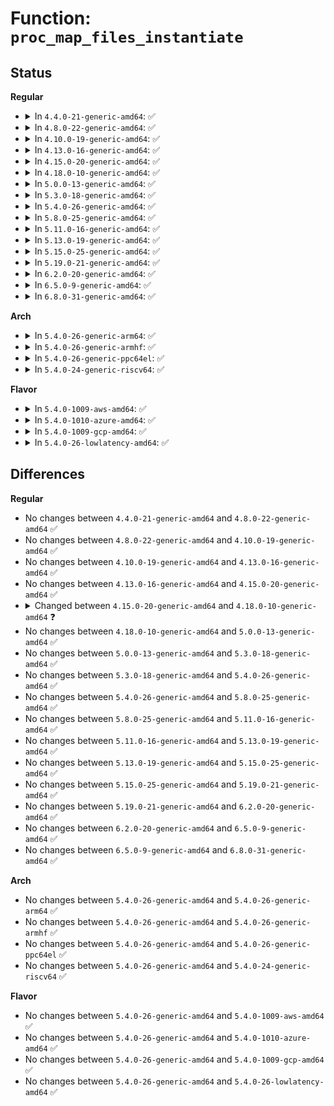 # Function: <code>proc_map_files_instantiate</code>

## Status
<b>Regular</b>
<ul>
<li>
<details>
<summary>In <code>4.4.0-21-generic-amd64</code>: ✅</summary>

```c
int proc_map_files_instantiate(struct inode * dir, struct dentry * dentry, struct task_struct * task, const void * ptr)
```

```json
{
  "name": "proc_map_files_instantiate",
  "collision_type": "Unique Static",
  "inline_type": "No",
  "funcs": [
    {
      "addr": 18446744071581456880,
      "name": "proc_map_files_instantiate",
      "external": false,
      "loc": "fs/proc/base.c:1969",
      "file": "fs/proc/base.c",
      "inline": "seen, unknown",
      "caller_inline": [],
      "caller_func": [
        "fs/proc/base.c:proc_map_files_lookup"
      ]
    }
  ],
  "symbols": [
    {
      "addr": 18446744071581456880,
      "name": "proc_map_files_instantiate",
      "section": ".text",
      "bind": "STB_LOCAL",
      "size": 147
    }
  ]
}
```
</details>
</li>
<li>
<details>
<summary>In <code>4.8.0-22-generic-amd64</code>: ✅</summary>

```c
int proc_map_files_instantiate(struct inode * dir, struct dentry * dentry, struct task_struct * task, const void * ptr)
```

```json
{
  "name": "proc_map_files_instantiate",
  "collision_type": "Unique Static",
  "inline_type": "No",
  "funcs": [
    {
      "addr": 18446744071581641168,
      "name": "proc_map_files_instantiate",
      "external": false,
      "loc": "fs/proc/base.c:1992",
      "file": "fs/proc/base.c",
      "inline": "seen, unknown",
      "caller_inline": [],
      "caller_func": [
        "fs/proc/base.c:proc_map_files_lookup"
      ]
    }
  ],
  "symbols": [
    {
      "addr": 18446744071581641168,
      "name": "proc_map_files_instantiate",
      "section": ".text",
      "bind": "STB_LOCAL",
      "size": 139
    }
  ]
}
```
</details>
</li>
<li>
<details>
<summary>In <code>4.10.0-19-generic-amd64</code>: ✅</summary>

```c
int proc_map_files_instantiate(struct inode * dir, struct dentry * dentry, struct task_struct * task, const void * ptr)
```

```json
{
  "name": "proc_map_files_instantiate",
  "collision_type": "Unique Static",
  "inline_type": "No",
  "funcs": [
    {
      "addr": 18446744071581729504,
      "name": "proc_map_files_instantiate",
      "external": false,
      "loc": "fs/proc/base.c:2012",
      "file": "fs/proc/base.c",
      "inline": "seen, unknown",
      "caller_inline": [],
      "caller_func": [
        "fs/proc/base.c:proc_map_files_lookup"
      ]
    }
  ],
  "symbols": [
    {
      "addr": 18446744071581729504,
      "name": "proc_map_files_instantiate",
      "section": ".text",
      "bind": "STB_LOCAL",
      "size": 130
    }
  ]
}
```
</details>
</li>
<li>
<details>
<summary>In <code>4.13.0-16-generic-amd64</code>: ✅</summary>

```c
int proc_map_files_instantiate(struct inode * dir, struct dentry * dentry, struct task_struct * task, const void * ptr)
```

```json
{
  "name": "proc_map_files_instantiate",
  "collision_type": "Unique Static",
  "inline_type": "No",
  "funcs": [
    {
      "addr": 18446744071581783632,
      "name": "proc_map_files_instantiate",
      "external": false,
      "loc": "fs/proc/base.c:2044",
      "file": "fs/proc/base.c",
      "inline": "seen, unknown",
      "caller_inline": [],
      "caller_func": [
        "fs/proc/base.c:proc_map_files_lookup"
      ]
    }
  ],
  "symbols": [
    {
      "addr": 18446744071581783632,
      "name": "proc_map_files_instantiate",
      "section": ".text",
      "bind": "STB_LOCAL",
      "size": 127
    }
  ]
}
```
</details>
</li>
<li>
<details>
<summary>In <code>4.15.0-20-generic-amd64</code>: ✅</summary>

```c
int proc_map_files_instantiate(struct inode * dir, struct dentry * dentry, struct task_struct * task, const void * ptr)
```

```json
{
  "name": "proc_map_files_instantiate",
  "collision_type": "Unique Static",
  "inline_type": "No",
  "funcs": [
    {
      "addr": 18446744071581933296,
      "name": "proc_map_files_instantiate",
      "external": false,
      "loc": "fs/proc/base.c:2045",
      "file": "fs/proc/base.c",
      "inline": "seen, unknown",
      "caller_inline": [],
      "caller_func": [
        "fs/proc/base.c:proc_map_files_lookup"
      ]
    }
  ],
  "symbols": [
    {
      "addr": 18446744071581933296,
      "name": "proc_map_files_instantiate",
      "section": ".text",
      "bind": "STB_LOCAL",
      "size": 127
    }
  ]
}
```
</details>
</li>
<li>
<details>
<summary>In <code>4.18.0-10-generic-amd64</code>: ✅</summary>

```c
struct dentry * proc_map_files_instantiate(struct dentry * dentry, struct task_struct * task, const void * ptr)
```

```json
{
  "name": "proc_map_files_instantiate",
  "collision_type": "Unique Static",
  "inline_type": "No",
  "funcs": [
    {
      "addr": 18446744071582116432,
      "name": "proc_map_files_instantiate",
      "external": false,
      "loc": "fs/proc/base.c:2051",
      "file": "fs/proc/base.c",
      "inline": "seen, unknown",
      "caller_inline": [],
      "caller_func": [
        "fs/proc/base.c:proc_map_files_lookup"
      ]
    }
  ],
  "symbols": [
    {
      "addr": 18446744071582116432,
      "name": "proc_map_files_instantiate",
      "section": ".text",
      "bind": "STB_LOCAL",
      "size": 120
    }
  ]
}
```
</details>
</li>
<li>
<details>
<summary>In <code>5.0.0-13-generic-amd64</code>: ✅</summary>

```c
struct dentry * proc_map_files_instantiate(struct dentry * dentry, struct task_struct * task, const void * ptr)
```

```json
{
  "name": "proc_map_files_instantiate",
  "collision_type": "Unique Static",
  "inline_type": "No",
  "funcs": [
    {
      "addr": 18446744071582210880,
      "name": "proc_map_files_instantiate",
      "external": false,
      "loc": "fs/proc/base.c:2065",
      "file": "fs/proc/base.c",
      "inline": "seen, unknown",
      "caller_inline": [],
      "caller_func": [
        "fs/proc/base.c:proc_map_files_lookup"
      ]
    }
  ],
  "symbols": [
    {
      "addr": 18446744071582210880,
      "name": "proc_map_files_instantiate",
      "section": ".text",
      "bind": "STB_LOCAL",
      "size": 120
    }
  ]
}
```
</details>
</li>
<li>
<details>
<summary>In <code>5.3.0-18-generic-amd64</code>: ✅</summary>

```c
struct dentry * proc_map_files_instantiate(struct dentry * dentry, struct task_struct * task, const void * ptr)
```

```json
{
  "name": "proc_map_files_instantiate",
  "collision_type": "Unique Static",
  "inline_type": "No",
  "funcs": [
    {
      "addr": 18446744071582374864,
      "name": "proc_map_files_instantiate",
      "external": false,
      "loc": "fs/proc/base.c:2084",
      "file": "fs/proc/base.c",
      "inline": "seen, unknown",
      "caller_inline": [],
      "caller_func": [
        "fs/proc/base.c:proc_map_files_lookup"
      ]
    }
  ],
  "symbols": [
    {
      "addr": 18446744071582374864,
      "name": "proc_map_files_instantiate",
      "section": ".text",
      "bind": "STB_LOCAL",
      "size": 124
    }
  ]
}
```
</details>
</li>
<li>
<details>
<summary>In <code>5.4.0-26-generic-amd64</code>: ✅</summary>

```c
struct dentry * proc_map_files_instantiate(struct dentry * dentry, struct task_struct * task, const void * ptr)
```

```json
{
  "name": "proc_map_files_instantiate",
  "collision_type": "Unique Static",
  "inline_type": "No",
  "funcs": [
    {
      "addr": 18446744071582473776,
      "name": "proc_map_files_instantiate",
      "external": false,
      "loc": "fs/proc/base.c:2084",
      "file": "fs/proc/base.c",
      "inline": "seen, unknown",
      "caller_inline": [],
      "caller_func": [
        "fs/proc/base.c:proc_map_files_lookup"
      ]
    }
  ],
  "symbols": [
    {
      "addr": 18446744071582473776,
      "name": "proc_map_files_instantiate",
      "section": ".text",
      "bind": "STB_LOCAL",
      "size": 124
    }
  ]
}
```
</details>
</li>
<li>
<details>
<summary>In <code>5.8.0-25-generic-amd64</code>: ✅</summary>

```c
struct dentry * proc_map_files_instantiate(struct dentry * dentry, struct task_struct * task, const void * ptr)
```

```json
{
  "name": "proc_map_files_instantiate",
  "collision_type": "Unique Static",
  "inline_type": "No",
  "funcs": [
    {
      "addr": 18446744071582771872,
      "name": "proc_map_files_instantiate",
      "external": false,
      "loc": "fs/proc/base.c:2217",
      "file": "fs/proc/base.c",
      "inline": "seen, unknown",
      "caller_inline": [],
      "caller_func": [
        "fs/proc/base.c:proc_map_files_lookup"
      ]
    }
  ],
  "symbols": [
    {
      "addr": 18446744071582771872,
      "name": "proc_map_files_instantiate",
      "section": ".text",
      "bind": "STB_LOCAL",
      "size": 124
    }
  ]
}
```
</details>
</li>
<li>
<details>
<summary>In <code>5.11.0-16-generic-amd64</code>: ✅</summary>

```c
struct dentry * proc_map_files_instantiate(struct dentry * dentry, struct task_struct * task, const void * ptr)
```

```json
{
  "name": "proc_map_files_instantiate",
  "collision_type": "Unique Static",
  "inline_type": "No",
  "funcs": [
    {
      "addr": 18446744071582845040,
      "name": "proc_map_files_instantiate",
      "external": false,
      "loc": "fs/proc/base.c:2231",
      "file": "fs/proc/base.c",
      "inline": "seen, unknown",
      "caller_inline": [],
      "caller_func": [
        "fs/proc/base.c:proc_map_files_lookup"
      ]
    }
  ],
  "symbols": [
    {
      "addr": 18446744071582845040,
      "name": "proc_map_files_instantiate",
      "section": ".text",
      "bind": "STB_LOCAL",
      "size": 124
    }
  ]
}
```
</details>
</li>
<li>
<details>
<summary>In <code>5.13.0-19-generic-amd64</code>: ✅</summary>

```c
struct dentry * proc_map_files_instantiate(struct dentry * dentry, struct task_struct * task, const void * ptr)
```

```json
{
  "name": "proc_map_files_instantiate",
  "collision_type": "Unique Static",
  "inline_type": "No",
  "funcs": [
    {
      "addr": 18446744071582873456,
      "name": "proc_map_files_instantiate",
      "external": false,
      "loc": "fs/proc/base.c:2230",
      "file": "fs/proc/base.c",
      "inline": "seen, unknown",
      "caller_inline": [],
      "caller_func": [
        "fs/proc/base.c:proc_map_files_lookup"
      ]
    }
  ],
  "symbols": [
    {
      "addr": 18446744071582873456,
      "name": "proc_map_files_instantiate",
      "section": ".text",
      "bind": "STB_LOCAL",
      "size": 124
    }
  ]
}
```
</details>
</li>
<li>
<details>
<summary>In <code>5.15.0-25-generic-amd64</code>: ✅</summary>

```c
struct dentry * proc_map_files_instantiate(struct dentry * dentry, struct task_struct * task, const void * ptr)
```

```json
{
  "name": "proc_map_files_instantiate",
  "collision_type": "Unique Static",
  "inline_type": "No",
  "funcs": [
    {
      "addr": 18446744071583207088,
      "name": "proc_map_files_instantiate",
      "external": false,
      "loc": "fs/proc/base.c:2236",
      "file": "fs/proc/base.c",
      "inline": "seen, unknown",
      "caller_inline": [],
      "caller_func": [
        "fs/proc/base.c:proc_map_files_lookup"
      ]
    }
  ],
  "symbols": [
    {
      "addr": 18446744071583207088,
      "name": "proc_map_files_instantiate",
      "section": ".text",
      "bind": "STB_LOCAL",
      "size": 124
    }
  ]
}
```
</details>
</li>
<li>
<details>
<summary>In <code>5.19.0-21-generic-amd64</code>: ✅</summary>

```c
struct dentry * proc_map_files_instantiate(struct dentry * dentry, struct task_struct * task, const void * ptr)
```

```json
{
  "name": "proc_map_files_instantiate",
  "collision_type": "Unique Static",
  "inline_type": "No",
  "funcs": [
    {
      "addr": 18446744071583703408,
      "name": "proc_map_files_instantiate",
      "external": false,
      "loc": "fs/proc/base.c:2265",
      "file": "fs/proc/base.c",
      "inline": "seen, unknown",
      "caller_inline": [],
      "caller_func": [
        "fs/proc/base.c:proc_map_files_lookup"
      ]
    }
  ],
  "symbols": [
    {
      "addr": 18446744071583703408,
      "name": "proc_map_files_instantiate",
      "section": ".text",
      "bind": "STB_LOCAL",
      "size": 135
    }
  ]
}
```
</details>
</li>
<li>
<details>
<summary>In <code>6.2.0-20-generic-amd64</code>: ✅</summary>

```c
struct dentry * proc_map_files_instantiate(struct dentry * dentry, struct task_struct * task, const void * ptr)
```

```json
{
  "name": "proc_map_files_instantiate",
  "collision_type": "Unique Static",
  "inline_type": "No",
  "funcs": [
    {
      "addr": 18446744071584313984,
      "name": "proc_map_files_instantiate",
      "external": false,
      "loc": "fs/proc/base.c:2266",
      "file": "fs/proc/base.c",
      "inline": "seen, unknown",
      "caller_inline": [],
      "caller_func": [
        "fs/proc/base.c:proc_map_files_lookup"
      ]
    }
  ],
  "symbols": [
    {
      "addr": 18446744071584313984,
      "name": "proc_map_files_instantiate",
      "section": ".text",
      "bind": "STB_LOCAL",
      "size": 135
    }
  ]
}
```
</details>
</li>
<li>
<details>
<summary>In <code>6.5.0-9-generic-amd64</code>: ✅</summary>

```c
struct dentry * proc_map_files_instantiate(struct dentry * dentry, struct task_struct * task, const void * ptr)
```

```json
{
  "name": "proc_map_files_instantiate",
  "collision_type": "Unique Static",
  "inline_type": "No",
  "funcs": [
    {
      "addr": 18446744071584543856,
      "name": "proc_map_files_instantiate",
      "external": false,
      "loc": "fs/proc/base.c:2266",
      "file": "fs/proc/base.c",
      "inline": "seen, unknown",
      "caller_inline": [],
      "caller_func": [
        "fs/proc/base.c:proc_map_files_lookup"
      ]
    }
  ],
  "symbols": [
    {
      "addr": 18446744071584543856,
      "name": "proc_map_files_instantiate",
      "section": ".text",
      "bind": "STB_LOCAL",
      "size": 135
    }
  ]
}
```
</details>
</li>
<li>
<details>
<summary>In <code>6.8.0-31-generic-amd64</code>: ✅</summary>

```c
struct dentry * proc_map_files_instantiate(struct dentry * dentry, struct task_struct * task, const void * ptr)
```

```json
{
  "name": "proc_map_files_instantiate",
  "collision_type": "Unique Static",
  "inline_type": "No",
  "funcs": [
    {
      "addr": 18446744071584775680,
      "name": "proc_map_files_instantiate",
      "external": false,
      "loc": "fs/proc/base.c:2260",
      "file": "fs/proc/base.c",
      "inline": "seen, unknown",
      "caller_inline": [],
      "caller_func": [
        "fs/proc/base.c:proc_map_files_lookup"
      ]
    }
  ],
  "symbols": [
    {
      "addr": 18446744071584775680,
      "name": "proc_map_files_instantiate",
      "section": ".text",
      "bind": "STB_LOCAL",
      "size": 135
    }
  ]
}
```
</details>
</li>
</ul>
<b>Arch</b>
<ul>
<li>
<details>
<summary>In <code>5.4.0-26-generic-arm64</code>: ✅</summary>

```c
struct dentry * proc_map_files_instantiate(struct dentry * dentry, struct task_struct * task, const void * ptr)
```

```json
{
  "name": "proc_map_files_instantiate",
  "collision_type": "Unique Static",
  "inline_type": "No",
  "funcs": [
    {
      "addr": 18446603336494092800,
      "name": "proc_map_files_instantiate",
      "external": false,
      "loc": "fs/proc/base.c:2084",
      "file": "fs/proc/base.c",
      "inline": "seen, unknown",
      "caller_inline": [],
      "caller_func": [
        "fs/proc/base.c:proc_map_files_lookup"
      ]
    }
  ],
  "symbols": [
    {
      "addr": 18446603336494092800,
      "name": "proc_map_files_instantiate",
      "section": ".text",
      "bind": "STB_LOCAL",
      "size": 160
    }
  ]
}
```
</details>
</li>
<li>
<details>
<summary>In <code>5.4.0-26-generic-armhf</code>: ✅</summary>

```c
struct dentry * proc_map_files_instantiate(struct dentry * dentry, struct task_struct * task, const void * ptr)
```

```json
{
  "name": "proc_map_files_instantiate",
  "collision_type": "Unique Static",
  "inline_type": "No",
  "funcs": [
    {
      "addr": 3227544460,
      "name": "proc_map_files_instantiate",
      "external": false,
      "loc": "fs/proc/base.c:2084",
      "file": "fs/proc/base.c",
      "inline": "seen, unknown",
      "caller_inline": [],
      "caller_func": [
        "fs/proc/base.c:proc_map_files_lookup"
      ]
    }
  ],
  "symbols": [
    {
      "addr": 3227544460,
      "name": "proc_map_files_instantiate",
      "section": ".text",
      "bind": "STB_LOCAL",
      "size": 136
    }
  ]
}
```
</details>
</li>
<li>
<details>
<summary>In <code>5.4.0-26-generic-ppc64el</code>: ✅</summary>

```c
struct dentry * proc_map_files_instantiate(struct dentry * dentry, struct task_struct * task, const void * ptr)
```

```json
{
  "name": "proc_map_files_instantiate",
  "collision_type": "Unique Static",
  "inline_type": "No",
  "funcs": [
    {
      "addr": 13835058055287759472,
      "name": "proc_map_files_instantiate",
      "external": false,
      "loc": "fs/proc/base.c:2084",
      "file": "fs/proc/base.c",
      "inline": "seen, unknown",
      "caller_inline": [],
      "caller_func": [
        "fs/proc/base.c:proc_map_files_lookup"
      ]
    }
  ],
  "symbols": [
    {
      "addr": 13835058055287759472,
      "name": "proc_map_files_instantiate",
      "section": ".text",
      "bind": "STB_LOCAL",
      "size": 204
    }
  ]
}
```
</details>
</li>
<li>
<details>
<summary>In <code>5.4.0-24-generic-riscv64</code>: ✅</summary>

```c
struct dentry * proc_map_files_instantiate(struct dentry * dentry, struct task_struct * task, const void * ptr)
```

```json
{
  "name": "proc_map_files_instantiate",
  "collision_type": "Unique Static",
  "inline_type": "No",
  "funcs": [
    {
      "addr": 18446743936273580436,
      "name": "proc_map_files_instantiate",
      "external": false,
      "loc": "fs/proc/base.c:2084",
      "file": "fs/proc/base.c",
      "inline": "seen, unknown",
      "caller_inline": [],
      "caller_func": [
        "fs/proc/base.c:proc_map_files_lookup"
      ]
    }
  ],
  "symbols": [
    {
      "addr": 18446743936273580436,
      "name": "proc_map_files_instantiate",
      "section": ".text",
      "bind": "STB_LOCAL",
      "size": 144
    }
  ]
}
```
</details>
</li>
</ul>
<b>Flavor</b>
<ul>
<li>
<details>
<summary>In <code>5.4.0-1009-aws-amd64</code>: ✅</summary>

```c
struct dentry * proc_map_files_instantiate(struct dentry * dentry, struct task_struct * task, const void * ptr)
```

```json
{
  "name": "proc_map_files_instantiate",
  "collision_type": "Unique Static",
  "inline_type": "No",
  "funcs": [
    {
      "addr": 18446744071582442512,
      "name": "proc_map_files_instantiate",
      "external": false,
      "loc": "fs/proc/base.c:2084",
      "file": "fs/proc/base.c",
      "inline": "seen, unknown",
      "caller_inline": [],
      "caller_func": [
        "fs/proc/base.c:proc_map_files_lookup"
      ]
    }
  ],
  "symbols": [
    {
      "addr": 18446744071582442512,
      "name": "proc_map_files_instantiate",
      "section": ".text",
      "bind": "STB_LOCAL",
      "size": 124
    }
  ]
}
```
</details>
</li>
<li>
<details>
<summary>In <code>5.4.0-1010-azure-amd64</code>: ✅</summary>

```c
struct dentry * proc_map_files_instantiate(struct dentry * dentry, struct task_struct * task, const void * ptr)
```

```json
{
  "name": "proc_map_files_instantiate",
  "collision_type": "Unique Static",
  "inline_type": "No",
  "funcs": [
    {
      "addr": 18446744071582379680,
      "name": "proc_map_files_instantiate",
      "external": false,
      "loc": "fs/proc/base.c:2084",
      "file": "fs/proc/base.c",
      "inline": "seen, unknown",
      "caller_inline": [],
      "caller_func": [
        "fs/proc/base.c:proc_map_files_lookup"
      ]
    }
  ],
  "symbols": [
    {
      "addr": 18446744071582379680,
      "name": "proc_map_files_instantiate",
      "section": ".text",
      "bind": "STB_LOCAL",
      "size": 124
    }
  ]
}
```
</details>
</li>
<li>
<details>
<summary>In <code>5.4.0-1009-gcp-amd64</code>: ✅</summary>

```c
struct dentry * proc_map_files_instantiate(struct dentry * dentry, struct task_struct * task, const void * ptr)
```

```json
{
  "name": "proc_map_files_instantiate",
  "collision_type": "Unique Static",
  "inline_type": "No",
  "funcs": [
    {
      "addr": 18446744071582432992,
      "name": "proc_map_files_instantiate",
      "external": false,
      "loc": "fs/proc/base.c:2084",
      "file": "fs/proc/base.c",
      "inline": "seen, unknown",
      "caller_inline": [],
      "caller_func": [
        "fs/proc/base.c:proc_map_files_lookup"
      ]
    }
  ],
  "symbols": [
    {
      "addr": 18446744071582432992,
      "name": "proc_map_files_instantiate",
      "section": ".text",
      "bind": "STB_LOCAL",
      "size": 124
    }
  ]
}
```
</details>
</li>
<li>
<details>
<summary>In <code>5.4.0-26-lowlatency-amd64</code>: ✅</summary>

```c
struct dentry * proc_map_files_instantiate(struct dentry * dentry, struct task_struct * task, const void * ptr)
```

```json
{
  "name": "proc_map_files_instantiate",
  "collision_type": "Unique Static",
  "inline_type": "No",
  "funcs": [
    {
      "addr": 18446744071582513056,
      "name": "proc_map_files_instantiate",
      "external": false,
      "loc": "fs/proc/base.c:2084",
      "file": "fs/proc/base.c",
      "inline": "seen, unknown",
      "caller_inline": [],
      "caller_func": [
        "fs/proc/base.c:proc_map_files_lookup"
      ]
    }
  ],
  "symbols": [
    {
      "addr": 18446744071582513056,
      "name": "proc_map_files_instantiate",
      "section": ".text",
      "bind": "STB_LOCAL",
      "size": 124
    }
  ]
}
```
</details>
</li>
</ul>

## Differences
<b>Regular</b>
<ul>
<li>
No changes between <code>4.4.0-21-generic-amd64</code> and <code>4.8.0-22-generic-amd64</code> ✅
</li>
<li>
No changes between <code>4.8.0-22-generic-amd64</code> and <code>4.10.0-19-generic-amd64</code> ✅
</li>
<li>
No changes between <code>4.10.0-19-generic-amd64</code> and <code>4.13.0-16-generic-amd64</code> ✅
</li>
<li>
No changes between <code>4.13.0-16-generic-amd64</code> and <code>4.15.0-20-generic-amd64</code> ✅
</li>
<li>
<details>
<summary>Changed between <code>4.15.0-20-generic-amd64</code> and <code>4.18.0-10-generic-amd64</code> ❓</summary>
<ul>
<li>
<b>Param removed. </b>
<code>struct inode * dir</code>
</li>
<li>
<b>Param reordered. </b>
<code>dir, dentry, task, ptr</code> ➡️ <code>dentry, task, ptr</code>
</li>
<li>
<b>Return type changed. </b>
<code>int</code> ➡️ <code>struct dentry *</code>
</li>
</ul>
</details>
</li>
<li>
No changes between <code>4.18.0-10-generic-amd64</code> and <code>5.0.0-13-generic-amd64</code> ✅
</li>
<li>
No changes between <code>5.0.0-13-generic-amd64</code> and <code>5.3.0-18-generic-amd64</code> ✅
</li>
<li>
No changes between <code>5.3.0-18-generic-amd64</code> and <code>5.4.0-26-generic-amd64</code> ✅
</li>
<li>
No changes between <code>5.4.0-26-generic-amd64</code> and <code>5.8.0-25-generic-amd64</code> ✅
</li>
<li>
No changes between <code>5.8.0-25-generic-amd64</code> and <code>5.11.0-16-generic-amd64</code> ✅
</li>
<li>
No changes between <code>5.11.0-16-generic-amd64</code> and <code>5.13.0-19-generic-amd64</code> ✅
</li>
<li>
No changes between <code>5.13.0-19-generic-amd64</code> and <code>5.15.0-25-generic-amd64</code> ✅
</li>
<li>
No changes between <code>5.15.0-25-generic-amd64</code> and <code>5.19.0-21-generic-amd64</code> ✅
</li>
<li>
No changes between <code>5.19.0-21-generic-amd64</code> and <code>6.2.0-20-generic-amd64</code> ✅
</li>
<li>
No changes between <code>6.2.0-20-generic-amd64</code> and <code>6.5.0-9-generic-amd64</code> ✅
</li>
<li>
No changes between <code>6.5.0-9-generic-amd64</code> and <code>6.8.0-31-generic-amd64</code> ✅
</li>
</ul>
<b>Arch</b>
<ul>
<li>
No changes between <code>5.4.0-26-generic-amd64</code> and <code>5.4.0-26-generic-arm64</code> ✅
</li>
<li>
No changes between <code>5.4.0-26-generic-amd64</code> and <code>5.4.0-26-generic-armhf</code> ✅
</li>
<li>
No changes between <code>5.4.0-26-generic-amd64</code> and <code>5.4.0-26-generic-ppc64el</code> ✅
</li>
<li>
No changes between <code>5.4.0-26-generic-amd64</code> and <code>5.4.0-24-generic-riscv64</code> ✅
</li>
</ul>
<b>Flavor</b>
<ul>
<li>
No changes between <code>5.4.0-26-generic-amd64</code> and <code>5.4.0-1009-aws-amd64</code> ✅
</li>
<li>
No changes between <code>5.4.0-26-generic-amd64</code> and <code>5.4.0-1010-azure-amd64</code> ✅
</li>
<li>
No changes between <code>5.4.0-26-generic-amd64</code> and <code>5.4.0-1009-gcp-amd64</code> ✅
</li>
<li>
No changes between <code>5.4.0-26-generic-amd64</code> and <code>5.4.0-26-lowlatency-amd64</code> ✅
</li>
</ul>
